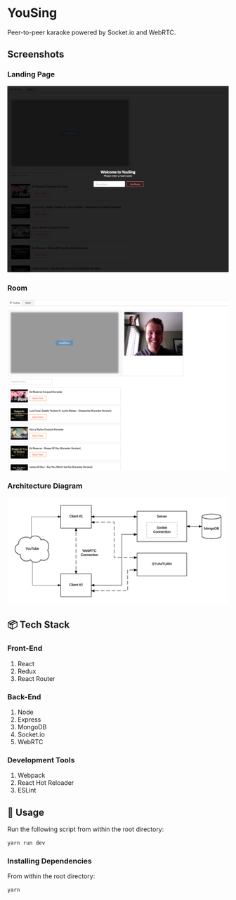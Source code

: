 # YouSing

Peer-to-peer karaoke powered by Socket.io and WebRTC.

## Screenshots

### Landing Page

![Alt text](./screenshots/landing.png?raw=true)

### Room

![Alt text](./screenshots/room.png?raw=true)

### Architecture Diagram

![Alt text](./screenshots/architecture.png?raw=true)

## :package: Tech Stack

### Front-End

1. React
2. Redux
3. React Router

### Back-End

1. Node
2. Express
3. MongoDB
4. Socket.io
5. WebRTC

### Development Tools

1. Webpack
2. React Hot Reloader
3. ESLint

## :runner: Usage

Run the following script from within the root directory:

```sh
yarn run dev
```

### Installing Dependencies

From within the root directory:

```sh
yarn
```
